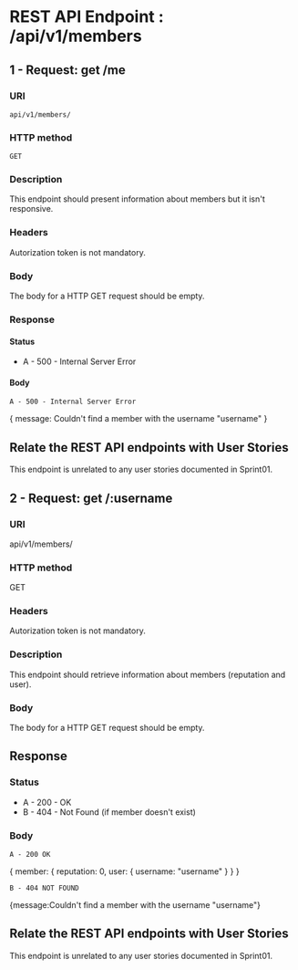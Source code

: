 # REST API Endpoint : /api/v1/members

## 1 - Request: get /me
### URI
    api/v1/members/
    
### HTTP method
    GET

### Description
This endpoint should present information about members but it isn't responsive.


### Headers
Autorization token is not mandatory.
    
### Body
The body for a HTTP GET request should be empty.

### Response
#### Status
* A - 500 - Internal Server Error


#### Body
`A - 500 - Internal Server Error`

{
    message: Couldn't find a member with the username "username"
}

## Relate the REST API endpoints with User Stories
This endpoint is unrelated to any user stories documented in Sprint01.

## 2 - Request: get /:username
### URI
api/v1/members/
    
### HTTP method
GET

### Headers
Autorization token is not mandatory.

### Description
This endpoint should retrieve information about members (reputation and user).
    
### Body
The body for a HTTP GET request should be empty.

## Response
### Status
* A - 200 - OK
* B - 404 - Not Found (if member doesn't exist)

### Body
`A - 200 OK`

{
    member: {
        reputation: 0,
        user: {
            username: "username"
        }
    }
}

`B - 404 NOT FOUND`

 {message:Couldn't find a member with the username "username"}


## Relate the REST API endpoints with User Stories
This endpoint is unrelated to any user stories documented in Sprint01.